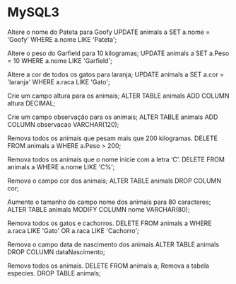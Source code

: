 # MySQL3
Altere o nome do Pateta para Goofy
UPDATE animals a SET a.nome = 'Goofy' WHERE a.nome LIKE 'Pateta';

Altere o peso do Garfield para 10 kilogramas;
UPDATE animals a SET a.Peso = 10 WHERE a.nome LIKE 'Garfield';

Altere a cor de todos os gatos para laranja;
UPDATE animals a SET a.cor = 'laranja' WHERE a.raca LIKE 'Gato';

Crie um campo altura para os animais;
ALTER TABLE animals ADD COLUMN altura DECIMAL;

Crie um campo observação para os animais;
ALTER TABLE animals ADD COLUMN observacao VARCHAR(120);

Remova todos os animais que pesam mais que 200 kilogramas.
DELETE FROM animals a WHERE a.Peso > 200;

Remova todos os animais que o nome inicie com a letra ‘C’.
DELETE FROM animals a WHERE a.nome LIKE 'C%';

Remova o campo cor dos animais;
ALTER TABLE animals DROP COLUMN cor;

Aumente o tamanho do campo nome dos animais para 80 caracteres;
ALTER TABLE animals MODIFY COLUMN nome VARCHAR(80);

Remova todos os gatos e cachorros.
DELETE FROM animals a WHERE a.raca LIKE 'Gato' OR a.raca LIKE 'Cachorro';

Remova o campo data de nascimento dos animais
ALTER TABLE animals DROP COLUMN dataNascimento;

Remova todos os animais.
DELETE FROM animals a;
Remova a tabela especies.
DROP TABLE animals;
